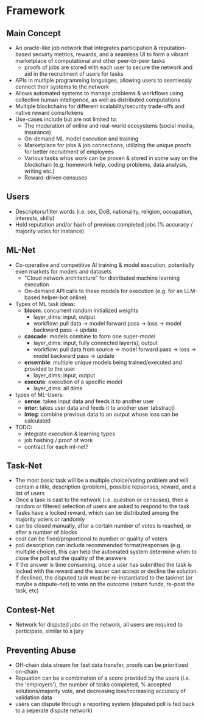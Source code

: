 # Framework

## Main Concept
- An oracle-like job network that integrates participation & reputation-based secuirty metrics, rewards, and a seamless UI to form a vibrant marketplace of computational and other peer-to-peer tasks
  - proofs of jobs are stored with each user to secure the network and aid in the recruitment of users for tasks
- APIs in multiple programming languages, allowing users to seamlessly connect their systems to the network
- Allows automated systems to manage problems & workflows using collective human intelligence, as well as distributed computations
- Multiple blockchains for different scalability/security trade-offs and native reward coins/tokens
- Use-cases include but are not limited to:
  - The moderation of online and real-world ecosystems (social media, insurance)
  - On-demand ML model execution and training
  - Marketplace for jobs & job connections, utilizing the unique proofs for better recruitment of employees
  - Various tasks whos work can be proven & stored in some way on the blockchain (e.g. homework help, coding problems, data analysis, writing etc.)
  - Reward-driven censuses
 
## Users
- Descriptors/filter words (i.e. sex, DoB, nationality, religion, occupation, interests, skills)
- Hold reputation and/or hash of previous completed jobs (% accuracy / majority votes for instance)
 
## ML-Net
- Co-operative and competitive AI training & model execution, potentially even markets for models and datasets
  -  "Cloud network architecture" for distributed machine learning execution
  -  On-demand API calls to these models for execution (e.g. for an LLM-based helper-bot online)
- Types of ML task ideas:
  - **bloom**: concurrent random initialized weights
    - layer_dims: input, output
    - workflow: pull data -> model forward pass -> loss -> model backward pass -> update
  - **cascade**: models combine to form one super-model
    - layer_dims: input, fully connected layer(s), output
    - workflow: pull data from source -> model forward pass -> loss -> model backward pass -> update
  - **ensemble**: multiple unique models being trained/executed and provided to the user
    - layer_dims: input, output
  - **execute**: execution of a specific model
    - layer_dims: all dims
- types of ML-Users:
  - **sense**: takes input data and feeds it to another user
  - **inter**: takes user data and feeds it to another user (abstract)
  - **integ**: combine previous data to an output whose loss can be calculated
- TODO:
  - integrate execution & learning types
  - job hashing / proof of work
  - contract for each ml-net?
  
## Task-Net
- The most basic task will be a multiple choice/voting problem and will contain a title, description (problem), possible
  repsonses, reward, and a list of users
- Once a task is cast to the network (i.e. question or censuses), then a random or filtered selection of users are asked
  to respond to the task
- Tasks have a locked reward, which can be distributed among the majority voters or randomly
- can be closed manually, after a certain number of votes is reached, or after a number of blocks
- cost can be fixed/proportional to number or quality of voters 
- poll description can include recommended format/responses (e.g. multiple choice), this can help the automated system 
  determine when to close the poll and the quality of the answers
- If the answer is time consuming, once a user has submitted the task is locked with the reward and the issuer can 
  accept or decline the solution. If declined, the disputed task must be re-instantiated to the tasknet (or maybe a 
  dispute-net) to vote on the outcome (return funds, re-post the task, etc)

## Contest-Net
- Network for disputed jobs on the network, all users are required to participate, similar to a jury

## Preventing Abuse
- Off-chain data stream for fast data transfer, proofs can be prioritized on-chain
- Repuation can be a combination of a score provided by the users (i.e. the 'employers'), the number of tasks completed, % accepted solutions/majority vote, and decreasing loss/increasing accuracy of validation data
- users can dispute through a reporting system (disputed poll is fed back to a seperate dispute network)
